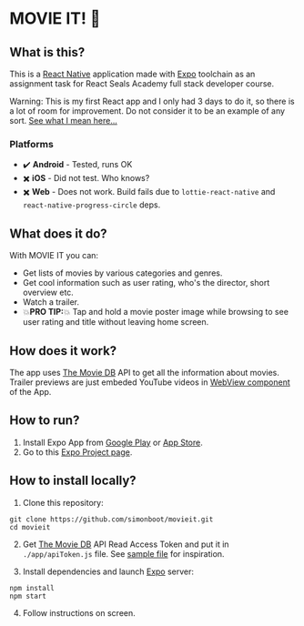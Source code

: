# MOVIE IT! :movie_camera:

## What is this?

This is a [React Native](https://reactnative.dev/) application made with [Expo](https://docs.expo.io) toolchain as an assignment task for React Seals Academy full stack developer course.

Warning: This is my first React app and I only had 3 days to do it, so there is a lot of room for improvement. Do not consider it to be an example of any sort. [See what I mean here...](TODO.md)

### Platforms

- :heavy_check_mark: **Android** - Tested, runs OK
- :heavy_multiplication_x: **iOS** - Did not test. Who knows?
- :heavy_multiplication_x: **Web** - Does not work. Build fails due to `lottie-react-native` and `react-native-progress-circle` deps. 

## What does it do?

With MOVIE IT you can:

- Get lists of movies by various categories and genres.
- Get cool information such as user rating, who's the director, short overview etc.
- Watch a trailer.
- :boom:**PRO TIP:**:boom: Tap and hold a movie poster image while browsing to see user rating and title without leaving home screen.

## How does it work?

The app uses [The Movie DB](https://www.themoviedb.org/) API to get all the information about movies. Trailer previews are just embeded YouTube videos in [WebView component](https://docs.expo.io/versions/latest/sdk/webview/) of the App.

## How to run?

1. Install Expo App from [Google Play](https://play.google.com/store/apps/details?id=host.exp.exponent&hl=en_US&gl=US) or [App Store](https://apps.apple.com/us/app/expo-go/id982107779).
2. Go to this [Expo Project page](https://expo.io/@simonboot/movieit?release-channel=staging).

## How to install locally?

1.  Clone this repository:

```console
git clone https://github.com/simonboot/movieit.git
cd movieit
```

2. Get [The Movie DB](https://www.themoviedb.org/) API Read Access Token and put it in `./app/apiToken.js` file. See [sample file](/app/api/apiToken.sample.js) for inspiration.

3. Install dependencies and launch [Expo](https://docs.expo.io) server:

```console
npm install
npm start
```

4. Follow instructions on screen.
